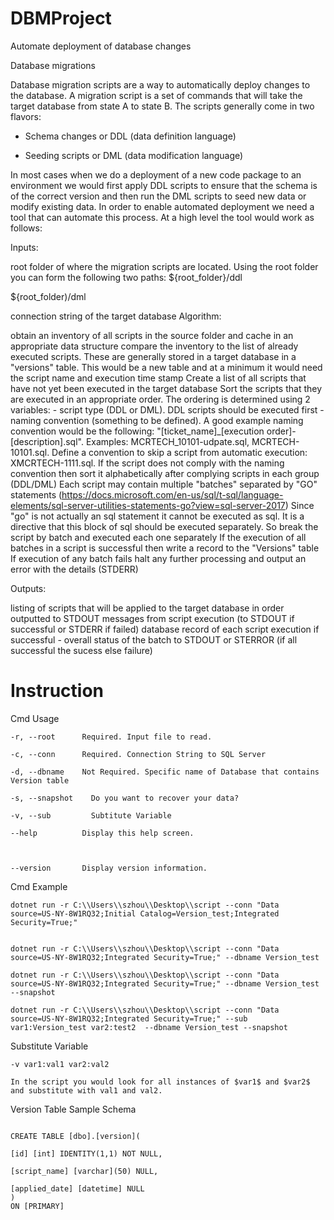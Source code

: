 # DBMProject

Automate deployment of database changes



Database migrations

Database migration scripts are a way to automatically deploy changes to the database. A migration script is a set of commands that will take the target database from state A to state B. The scripts generally come in two flavors:
 - Schema changes or DDL (data definition language)  

 - Seeding scripts or DML (data modification language)

In most cases when we do a deployment of a new code package to an environment we would first apply DDL scripts to ensure that the schema is of the correct version and then run the DML scripts to seed new data or modify existing data. In order to enable automated deployment we need a tool that can automate this process. At a high level the tool would work as follows:

Inputs:

root folder of where the migration scripts are located. Using the root folder you can form the following two paths: 
 ${root_folder}/ddl

 ${root_folder)/dml

connection string of the target database
Algorithm:

obtain an inventory of all scripts in the source folder and cache in an appropriate data structure
compare the inventory to the list of already executed scripts. These are generally stored in a target database in a  "versions" table. This would be a new table and at a minimum it would need the script name and execution time stamp
Create a list of all scripts that have not yet been executed in the target database
Sort the scripts that they are executed in an appropriate order. The ordering is determined using 2 variables: - script type (DDL or DML). DDL scripts should be executed first - naming convention (something to be defined). A good example naming convention would be the following: "[ticket_name]_[execution order]-[description].sql".  Examples: MCRTECH_10101-udpate.sql, MCRTECH-10101.sql. Define a convention to skip a script from automatic execution: XMCRTECH-1111.sql. If the script does not comply with the naming convention then sort it alphabetically after complying scripts in each group (DDL/DML)
Each script may contain multiple "batches" separated by "GO" statements (https://docs.microsoft.com/en-us/sql/t-sql/language-elements/sql-server-utilities-statements-go?view=sql-server-2017) Since "go" is not actually an sql statement it cannot be executed as sql. It is a directive that this block of sql should be executed separately. So break the script by batch and executed each one separately
If the execution of all batches in a script is successful then write a record to the "Versions" table
If execution of any batch fails halt any further processing and output an error with the details (STDERR)
 

Outputs:

listing of scripts that will be applied to the target database in order outputted to STDOUT
messages from script execution (to STDOUT if successful or STDERR if failed)
database record of each script execution if successful - overall status of the batch to STDOUT or STERROR (if all successful the sucess else failure)
# Instruction

Cmd Usage

```
-r, --root      Required. Input file to read.

-c, --conn      Required. Connection String to SQL Server

-d, --dbname    Not Required. Specific name of Database that contains Version table

-s, --snapshot    Do you want to recover your data?

-v, --sub         Subtitute Variable

--help          Display this help screen.



--version       Display version information.

```

Cmd Example

```
dotnet run -r C:\\Users\\szhou\\Desktop\\script --conn "Data source=US-NY-8W1RQ32;Initial Catalog=Version_test;Integrated Security=True;"

```

```

dotnet run -r C:\\Users\\szhou\\Desktop\\script --conn "Data source=US-NY-8W1RQ32;Integrated Security=True;" --dbname Version_test

```
```
dotnet run -r C:\\Users\\szhou\\Desktop\\script --conn "Data source=US-NY-8W1RQ32;Integrated Security=True;" --dbname Version_test --snapshot
```
```
dotnet run -r C:\\Users\\szhou\\Desktop\\script --conn "Data source=US-NY-8W1RQ32;Integrated Security=True;" --sub var1:Version_test var2:test2  --dbname Version_test --snapshot
```
Substitute Variable

```
-v var1:val1 var2:val2

In the script you would look for all instances of $var1$ and $var2$ and substitute with val1 and val2.
```

Version Table Sample Schema

```

CREATE TABLE [dbo].[version](
	
[id] [int] IDENTITY(1,1) NOT NULL,
	
[script_name] [varchar](50) NULL,
	
[applied_date] [datetime] NULL
) 
ON [PRIMARY]

```
